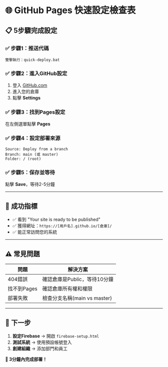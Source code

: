 # 🌐 GitHub Pages 快速設定檢查表

## 📋 5步驟完成設定

### ✅ 步驟1：推送代碼
```batch
雙擊執行：quick-deploy.bat
```

### ✅ 步驟2：進入GitHub設定
1. 登入 [GitHub.com](https://github.com)
2. 進入您的倉庫
3. 點擊 **Settings**

### ✅ 步驟3：找到Pages設定
在左側選單點擊 **Pages**

### ✅ 步驟4：設定部署來源
```
Source: Deploy from a branch
Branch: main (或 master)
Folder: / (root)
```

### ✅ 步驟5：保存並等待
點擊 **Save**，等待2-5分鐘

---

## 🎯 成功指標
- ✅ 看到 "Your site is ready to be published"
- ✅ 獲得網址：`https://[用戶名].github.io/[倉庫]/`
- ✅ 能正常訪問您的系統

---

## ⚠️ 常見問題

| 問題 | 解決方案 |
|------|----------|
| 404錯誤 | 確認倉庫是Public，等待10分鐘 |
| 找不到Pages | 確認倉庫所有權和權限 |
| 部署失敗 | 檢查分支名稱(main vs master) |

---

## 🚀 下一步
1. **設定Firebase** → 開啟 `firebase-setup.html`
2. **測試系統** → 使用預設帳號登入
3. **創建組織** → 添加部門和員工

**🎉 3分鐘內完成部署！**